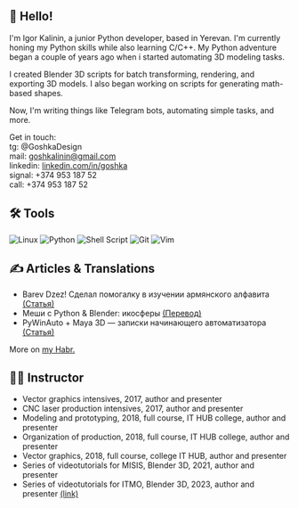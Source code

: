 ## 🚀 Hello!
I'm Igor Kalinin, a junior Python developer, based in Yerevan. I'm currently honing my Python skills while also learning C/C++. My Python adventure began a couple of years ago when i started automating 3D modeling tasks.

I created Blender 3D scripts for batch transforming, rendering, and exporting 3D models. I also began working on scripts for generating math-based shapes.

Now, I'm writing things like Telegram bots, automating simple tasks, and more.

Get in touch:  
tg: @GoshkaDesign  
mail: goshkalinin@gmail.com  
linkedin: [linkedin.com/in/goshka](https://www.linkedin.com/in/goshka/)  
signal: +374 953 187 52  
call: +374 953 187 52  

## 🛠️ Tools
![Linux](https://img.shields.io/badge/Linux-FCC624?style=for-the-badge&logo=linux&logoColor=black)
![Python](https://img.shields.io/badge/python-3670A0?style=for-the-badge&logo=python&logoColor=ffdd54)
![Shell Script](https://img.shields.io/badge/shell_script-%23121011.svg?style=for-the-badge&logo=gnu-bash&logoColor=white)
![Git](https://img.shields.io/badge/git-%23F05033.svg?style=for-the-badge&logo=git&logoColor=white)
![Vim](https://img.shields.io/badge/VIM-%2311AB00.svg?&style=for-the-badge&logo=vim&logoColor=white)


## ✍ Articles & Translations
- Barev Dzez! Сделал помогалку в изучении армянского алфавита [(Статья)](https://habr.com/ru/articles/671130/)
- Меши с Python & Blender: икосферы [(Перевод)](https://habr.com/ru/articles/647193/)
- PyWinAuto + Maya 3D — записки начинающего автоматизатора [(Статья)](https://habr.com/ru/articles/675264/)

More on [my Habr.](https://habr.com/ru/users/goshkalinin/)

## 🧑‍🏫 Instructor
- Vector graphics intensives, 2017, author and presenter
- CNC laser production intensives, 2017, author and presenter
- Modeling and prototyping, 2018, full course, IT HUB college, author and presenter
- Organization of production, 2018, full course, IT HUB college, author and presenter
- Vector graphics, 2018, full course, college IT HUB, author and presenter
- Series of videotutorials for MISIS, Blender 3D, 2021, author and presenter
- Series of videotutorials for ITMO, Blender 3D, 2023, author and presenter [(link)](https://www.youtube.com/playlist?list=PLNL41_b9lv7F3NjnipJQN5nMzfNMSa7HH)


<!--
**Goshkalinin/Goshkalinin** is a ✨ _special_ ✨ repository because its `README.md` (this file) appears on your GitHub profile.

Here are some ideas to get you started:

- 🔭 I’m currently working on ...
- 🌱 I’m currently learning ...
- 👯 I’m looking to collaborate on ...
- 🤔 I’m looking for help with ...
- 💬 Ask me about ...
- 📫 How to reach me: ...
- 😄 Pronouns: ...
- ⚡ Fun fact: ...
-->
